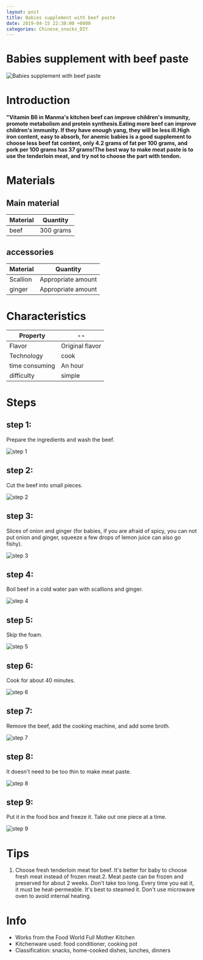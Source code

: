 ```yaml
---
layout: post
title: Babies supplement with beef paste
date: 2019-04-15 22:30:00 +0800
categories: Chinese_snacks_DIY
---
```


# Babies supplement with beef paste

![Babies supplement with beef paste]({{site.baseurl}}/img/431476/431476.jpg)

# Introduction

**"Vitamin B6 in Manma's kitchen beef can improve children's immunity, promote metabolism and protein synthesis.Eating more beef can improve children's immunity. If they have enough yang, they will be less ill.High iron content, easy to absorb, for anemic babies is a good supplement to choose less beef fat content, only 4.2 grams of fat per 100 grams, and pork per 100 grams has 37 grams!The best way to make meat paste is to use the tenderloin meat, and try not to choose the part with tendon.**

# Materials


## Main material

Material|Quantity
--|--
beef|300 grams

## accessories

Material|Quantity
--|--
Scallion|Appropriate amount
ginger|Appropriate amount

# Characteristics

Property|--
--|--
Flavor|Original flavor
Technology|cook
time consuming|An hour
difficulty|simple

# Steps

## step 1:

Prepare the ingredients and wash the beef.

![step 1]({{site.baseurl}}/img/431476/1.jpg)

## step 2:

Cut the beef into small pieces.

![step 2]({{site.baseurl}}/img/431476/2.jpg)

## step 3:

Slices of onion and ginger (for babies, if you are afraid of spicy, you can not put onion and ginger, squeeze a few drops of lemon juice can also go fishy).

![step 3]({{site.baseurl}}/img/431476/3.jpg)

## step 4:

Boil beef in a cold water pan with scallions and ginger.

![step 4]({{site.baseurl}}/img/431476/4.jpg)

## step 5:

Skip the foam.

![step 5]({{site.baseurl}}/img/431476/5.jpg)

## step 6:

Cook for about 40 minutes.

![step 6]({{site.baseurl}}/img/431476/6.jpg)

## step 7:

Remove the beef, add the cooking machine, and add some broth.

![step 7]({{site.baseurl}}/img/431476/7.jpg)

## step 8:

It doesn't need to be too thin to make meat paste.

![step 8]({{site.baseurl}}/img/431476/8.jpg)

## step 9:

Put it in the food box and freeze it. Take out one piece at a time.

![step 9]({{site.baseurl}}/img/431476/9.jpg)

# Tips

1. Choose fresh tenderloin meat for beef. It's better for baby to choose fresh meat instead of frozen meat.2. Meat paste can be frozen and preserved for about 2 weeks. Don't take too long. Every time you eat it, it must be heat-permeable. It's best to steamed it. Don't use microwave oven to avoid internal heating.

# Info

- Works from the Food World Full Mother Kitchen
- Kitchenware used: food conditioner, cooking pot
- Classification: snacks, home-cooked dishes, lunches, dinners